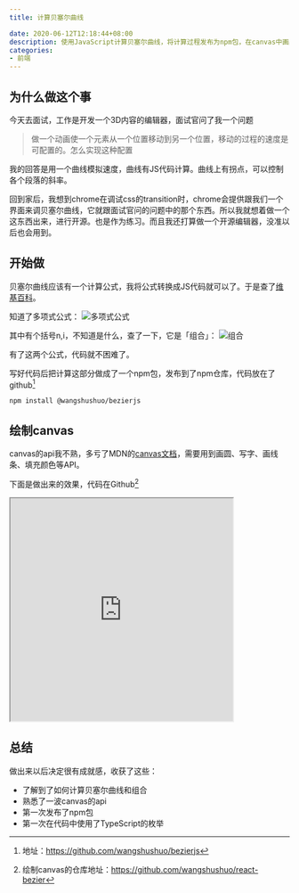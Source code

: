 ```yaml
---
title: 计算贝塞尔曲线

date: 2020-06-12T12:18:44+08:00
description: 使用JavaScript计算贝塞尔曲线，将计算过程发布为npm包，在canvas中画出曲线。
categories:
- 前端
---
```


## 为什么做这个事

今天去面试，工作是开发一个3D内容的编辑器，面试官问了我一个问题

> 做一个动画使一个元素从一个位置移动到另一个位置，移动的过程的速度是可配置的。怎么实现这种配置

我的回答是用一个曲线模拟速度，曲线有JS代码计算。曲线上有拐点，可以控制各个段落的斜率。

回到家后，我想到chrome在调试css的transition时，chrome会提供跟我们一个界面来调贝塞尔曲线，它就跟面试官问的问题中的那个东西。所以我就想着做一个这东西出来，进行开源。也是作为练习。而且我还打算做一个开源编辑器，没准以后也会用到。

## 开始做

贝塞尔曲线应该有一个计算公式，我将公式转换成JS代码就可以了。于是查了[维基百科](https://zh.wikipedia.org/wiki/貝茲曲線#程式範例)。

知道了多项式公式：
![多项式公式](/images/bezier/贝塞尔曲线.png "贝塞尔曲线多项式公式")

其中有个括号n,i，不知道是什么，查了一下，它是「组合」：
![组合](/images/bezier/组合.png "组合")

有了这两个公式，代码就不困难了。

写好代码后把计算这部分做成了一个npm包，发布到了npm仓库，代码放在了github[^1]

```
npm install @wangshushuo/bezierjs
```

## 绘制canvas

canvas的api我不熟，多亏了MDN的[canvas文档][url3]，需要用到画圆、写字、画线条、填充颜色等API。

下面是做出来的效果，代码在Github[^2]
<iframe src="https://wss.cool/react-bezier/" style="height:400px;width:400px;"></iframe>

## 总结

做出来以后决定很有成就感，收获了这些：

- 了解到了如何计算贝塞尔曲线和组合
- 熟悉了一波canvas的api
- 第一次发布了npm包
- 第一次在代码中使用了TypeScript的枚举

[url3]: https://developer.mozilla.org/zh-CN/docs/Web/API/Canvas_API/Tutorial/Drawing_shapes

[^1]: 地址：<https://github.com/wangshushuo/bezierjs>
[^2]: 绘制canvas的仓库地址：<https://github.com/wangshushuo/react-bezier>
